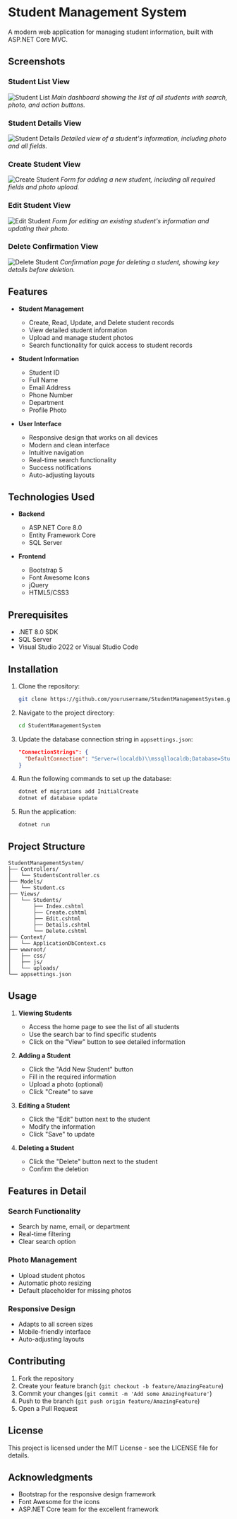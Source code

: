 # Student Management System

A modern web application for managing student information, built with ASP.NET Core MVC.

## Screenshots

### Student List View
![Student List](screenshots/student-list.png)
*Main dashboard showing the list of all students with search, photo, and action buttons.*

### Student Details View
![Student Details](screenshots/student-details.png)
*Detailed view of a student's information, including photo and all fields.*

### Create Student View
![Create Student](screenshots/create-student.png)
*Form for adding a new student, including all required fields and photo upload.*

### Edit Student View
![Edit Student](screenshots/edit-student.png)
*Form for editing an existing student's information and updating their photo.*

### Delete Confirmation View
![Delete Student](screenshots/delete-student.png)
*Confirmation page for deleting a student, showing key details before deletion.*

## Features

- **Student Management**
  - Create, Read, Update, and Delete student records
  - View detailed student information
  - Upload and manage student photos
  - Search functionality for quick access to student records

- **Student Information**
  - Student ID
  - Full Name
  - Email Address
  - Phone Number
  - Department
  - Profile Photo

- **User Interface**
  - Responsive design that works on all devices
  - Modern and clean interface
  - Intuitive navigation
  - Real-time search functionality
  - Success notifications
  - Auto-adjusting layouts

## Technologies Used

- **Backend**
  - ASP.NET Core 8.0
  - Entity Framework Core
  - SQL Server

- **Frontend**
  - Bootstrap 5
  - Font Awesome Icons
  - jQuery
  - HTML5/CSS3

## Prerequisites

- .NET 8.0 SDK
- SQL Server
- Visual Studio 2022 or Visual Studio Code

## Installation

1. Clone the repository:
   ```bash
   git clone https://github.com/yourusername/StudentManagementSystem.git
   ```

2. Navigate to the project directory:
   ```bash
   cd StudentManagementSystem
   ```

3. Update the database connection string in `appsettings.json`:
   ```json
   "ConnectionStrings": {
     "DefaultConnection": "Server=(localdb)\\mssqllocaldb;Database=Student_Information;Trusted_Connection=True;MultipleActiveResultSets=true"
   }
   ```

4. Run the following commands to set up the database:
   ```bash
   dotnet ef migrations add InitialCreate
   dotnet ef database update
   ```

5. Run the application:
   ```bash
   dotnet run
   ```

## Project Structure

```
StudentManagementSystem/
├── Controllers/
│   └── StudentsController.cs
├── Models/
│   └── Student.cs
├── Views/
│   └── Students/
│       ├── Index.cshtml
│       ├── Create.cshtml
│       ├── Edit.cshtml
│       ├── Details.cshtml
│       └── Delete.cshtml
├── Context/
│   └── ApplicationDbContext.cs
├── wwwroot/
│   ├── css/
│   ├── js/
│   └── uploads/
└── appsettings.json
```

## Usage

1. **Viewing Students**
   - Access the home page to see the list of all students
   - Use the search bar to find specific students
   - Click on the "View" button to see detailed information

2. **Adding a Student**
   - Click the "Add New Student" button
   - Fill in the required information
   - Upload a photo (optional)
   - Click "Create" to save

3. **Editing a Student**
   - Click the "Edit" button next to the student
   - Modify the information
   - Click "Save" to update

4. **Deleting a Student**
   - Click the "Delete" button next to the student
   - Confirm the deletion

## Features in Detail

### Search Functionality
- Search by name, email, or department
- Real-time filtering
- Clear search option

### Photo Management
- Upload student photos
- Automatic photo resizing
- Default placeholder for missing photos

### Responsive Design
- Adapts to all screen sizes
- Mobile-friendly interface
- Auto-adjusting layouts

## Contributing

1. Fork the repository
2. Create your feature branch (`git checkout -b feature/AmazingFeature`)
3. Commit your changes (`git commit -m 'Add some AmazingFeature'`)
4. Push to the branch (`git push origin feature/AmazingFeature`)
5. Open a Pull Request

## License

This project is licensed under the MIT License - see the LICENSE file for details.

## Acknowledgments

- Bootstrap for the responsive design framework
- Font Awesome for the icons
- ASP.NET Core team for the excellent framework 
